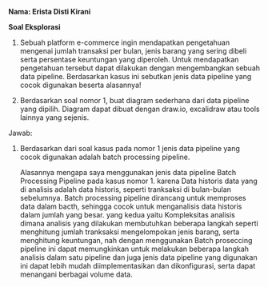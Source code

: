﻿**Nama: Erista Disti Kirani** 

**Soal Eksplorasi** 

1. Sebuah platform e-commerce ingin mendapatkan pengetahuan mengenai jumlah transaksi per bulan, jenis barang yang sering dibeli serta persentase keuntungan yang diperoleh. Untuk mendapatkan pengetahuan tersebut dapat dilakukan dengan mengembangkan sebuah data pipeline. Berdasarkan kasus ini sebutkan jenis data pipeline yang cocok digunakan beserta alasannya!

2. Berdasarkan soal nomor 1, buat diagram sederhana dari data pipeline yang dipilih. Diagram dapat dibuat dengan draw.io, excalidraw atau tools lainnya yang sejenis.

Jawab: 

1. Berdasarkan dari soal kasus pada nomor 1 jenis data pipeline yang cocok digunakan adalah batch processing pipeline. 

   Alasannya mengapa saya menggunakan jenis data pipeline Batch Processing Pipeline pada kasus nomor 1. karena Data historis data yang di analisis adalah data historis, seperti tranksaksi di bulan-bulan sebelumnya. Batch processing pipeline dirancang untuk memproses data dalam bacth, sehingga cocok untuk menganalisis data historis dalam jumlah yang besar.  yang kedua yaitu Kompleksitas analisis dimana analisis yang dilakukan membutuhkan beberapa langkah seperti menghitung jumlah tranksaksi mengelompokan jenis barang, serta menghitung keuntungan, nah dengan menggunakan Batch proseccing pipeline ini dapat memungkinkan untuk melakukan beberapa langkah analisis dalam satu pipeline dan juga jenis data pipeline yang digunakan ini dapat lebih mudah diimplementasikan dan dikonfigurasi, serta dapat menangani berbagai volume data. 








